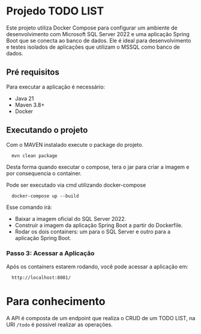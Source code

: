 # Projedo TODO LIST
  Este projeto utiliza Docker Compose para configurar um ambiente de desenvolvimento com Microsoft SQL Server 2022 e uma aplicação Spring Boot que se conecta ao banco de dados. Ele é ideal para desenvolvimento e testes isolados de aplicações que utilizam o MSSQL como banco de dados.

## Pré requisitos

  Para executar a aplicação é necessário:
  - Java 21 
  - Maven 3.8+
  - Docker
## Executando o projeto
Com o MAVEN instalado execute o package do projeto.

```shell
  mvn clean package
```
Desta forma quando executar o compose, tera o jar para criar a imagem e por consequencia o container.

Pode ser executado via cmd utilizando docker-compose


```shell
  docker-compose up --build 
```

Esse comando irá:

* Baixar a imagem oficial do SQL Server 2022.
* Construir a imagem da aplicação Spring Boot a partir do Dockerfile.
* Rodar os dois containers: um para o SQL Server e outro para a aplicação Spring Boot.
### Passo 3: Acessar a Aplicação
Após os containers estarem rodando, você pode acessar a aplicação em:

```shell
  http://localhost:8001/
```

# Para conhecimento
A API é composta de um endpoint que realiza o CRUD de um TODO LIST, na URI `` /todo `` é possivel realizar as operações.
